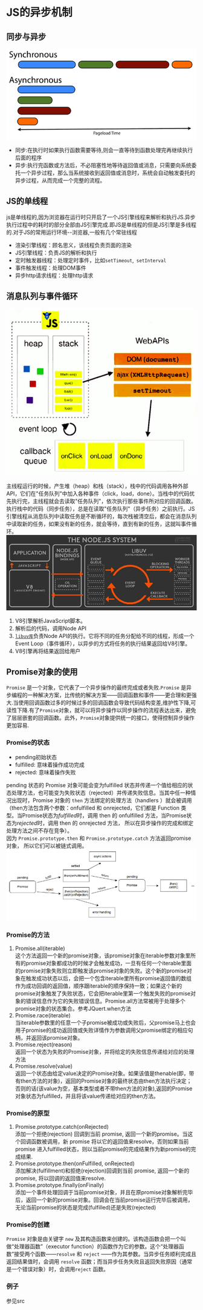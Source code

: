 # JS的异步机制

## 同步与异步


![](./img/同步与异步.png)

- 同步:在执行时如果执行函数需要等待,则会一直等待到函数处理完再继续执行后面的程序
- 异步:执行完函数或方法后，不必阻塞性地等待返回值或消息，只需要向系统委托一个异步过程，那么当系统接收到返回值或消息时，系统会自动触发委托的异步过程，从而完成一个完整的流程。 

## JS的单线程

js是单线程的,因为浏览器在运行时只开启了一个JS引擎线程来解析和执行JS.异步执行过程中的耗时的部分全部由JS引擎完成.即JS是单线程的但是JS引擎是多线程的.对于JS的常用运行环境--浏览器,一般有几个常驻线程

- 渲染引擎线程：顾名思义，该线程负责页面的渲染
- JS引擎线程：负责JS的解析和执行
- 定时触发器线程：处理定时事件，比如`setTimeout`,` setInterval`
- 事件触发线程：处理DOM事件
- 异步http请求线程：处理http请求

## 消息队列与事件循环


![](./img/消息队列与事件循环.png)

主线程运行的时候，产生堆（heap）和栈（stack），栈中的代码调用各种外部API，它们在"任务队列"中加入各种事件（click，load，done）。当栈中的代码优先执行完，主线程就会去读取"任务队列"，依次执行那些事件所对应的回调函数。执行栈中的代码（同步任务），总是在读取"任务队列"（异步任务）之前执行。JS引擎线程从消息队列中读取任务是不断循环的，每次栈被清空后，都会在消息队列中读取新的任务，如果没有新的任务，就会等待，直到有新的任务，这就叫事件循环。![](./img/nodejs事件循环.png)

1. V8引擎解析JavaScript脚本。
2. 解析后的代码，调用Node API
3. [`libuv库`](https://github.com/libuv/libuv)负责Node API的执行。它将不同的任务分配给不同的线程，形成一个Event Loop（事件循环），以异步的方式将任务的执行结果返回给V8引擎。
4. V8引擎再将结果返回给用户

## Promise对象的使用

`Promise` 是一个对象，它代表了一个异步操作的最终完成或者失败.`Promise` 是异步编程的一种解决方案，比传统的解决方案——回调函数和事件——更合理和更强大.当使用回调函数过多的时候过多的回调函数会导致代码结构变差,维护性下降,可读性下降.有了`Promise`对象，就可以将异步操作以同步操作的流程表达出来，避免了层层嵌套的回调函数。此外，`Promise`对象提供统一的接口，使得控制异步操作更加容易.

### Promise的状态

- pending初始状态
- fulfilled: 意味着操作成功完成
- rejected: 意味着操作失败

pending 状态的 Promise 对象可能会变为fulfilled 状态并传递一个值给相应的状态处理方法，也可能变为失败状态（rejected）并传递失败信息。当其中任一种情况出现时，Promise 对象的 `then` 方法绑定的处理方法（handlers ）就会被调用（then方法包含两个参数：onfulfilled 和 onrejected，它们都是 Function 类型。当Promise状态为*fulfilled*时，调用 then 的 onfulfilled 方法，当Promise状态为*rejected*时，调用 then 的 onrejected 方法， 所以在异步操作的完成和绑定处理方法之间不存在竞争）。<br/>因为 `Promise.prototype.then` 和  `Promise.prototype.catch` 方法返回promise 对象， 所以它们可以被链式调用。![](./img/promises_then_catch.png)

### Promise的方法

1. Promise.all(iterable)<br>这个方法返回一个新的promise对象，该promise对象在iterable参数对象里所有的promise对象都成功的时候才会触发成功，一旦有任何一个iterable里面的promise对象失败则立即触发该promise对象的失败。这个新的promise对象在触发成功状态以后，会把一个包含iterable里所有promise返回值的数组作为成功回调的返回值，顺序跟iterable的顺序保持一致；如果这个新的promise对象触发了失败状态，它会把iterable里第一个触发失败的promise对象的错误信息作为它的失败错误信息。Promise.all方法常被用于处理多个promise对象的状态集合。参考JQuert.when方法
2. Promise.race(iterable)<br>当iterable参数里的任意一个子promise被成功或失败后，父promise马上也会用子promise的成功返回值或失败详情作为参数调用父promise绑定的相应句柄，并返回该promise对象。
3. Promise.reject(reason)<br>返回一个状态为失败的Promise对象，并将给定的失败信息传递给对应的处理方法
4. Promise.resolve(value)<br>返回一个状态由给定value决定的Promise对象。如果该值是thenable(即，带有then方法的对象)，返回的Promise对象的最终状态由then方法执行决定；否则的话(该value为空，基本类型或者不带then方法的对象),返回的Promise对象状态为fulfilled，并且将该value传递给对应的then方法。

### Promise的原型

1. Promise.prototype.catch(onRejected)<br>添加一个拒绝(rejection) 回调到当前 promise, 返回一个新的promise。当这个回调函数被调用，新 promise 将以它的返回值来resolve，否则如果当前promise 进入fulfilled状态，则以当前promise的完成结果作为新promise的完成结果.
2. Promise.prototype.then(onFulfilled, onRejected)<br>添加解决(fulfillment)和拒绝(rejection)回调到当前 promise, 返回一个新的 promise, 将以回调的返回值来resolve.
3. Promise.prototype.finally(onFinally)<br>添加一个事件处理回调于当前promise对象，并且在原promise对象解析完毕后，返回一个新的promise对象。回调会在当前promise运行完毕后被调用，无论当前promise的状态是完成(fulfilled)还是失败(rejected)



### Promise的创建

`Promise` 对象是由关键字 `new` 及其构造函数来创建的。该构造函数会把一个叫做“处理器函数”（executor function）的函数作为它的参数。这个“处理器函数”接受两个函数——`resolve` 和 `reject` ——作为其参数。当异步任务顺利完成且返回结果值时，会调用 `resolve` 函数；而当异步任务失败且返回失败原因（通常是一个错误对象）时，会调用`reject` 函数。

### 例子

参见src